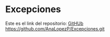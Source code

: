 # Excepciones

Este es el link del repositorio:
[GitHUb](https://github.com/AnaLopezP/Excepciones.git)
https://github.com/AnaLopezP/Excepciones.git
